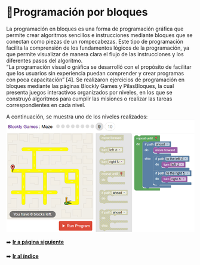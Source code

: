 # 🧱Programación por bloques 
La programación en bloques es una forma de programación gráfica que permite crear algoritmos sencillos e instrucciones
mediante bloques que se conectan como piezas de un rompecabezas. Este tipo de programación facilita la comprensión de 
los fundamentos lógicos de la programación, ya que permite visualizar de manera clara el flujo de las instrucciones y los
diferentes pasos del algoritmo. <br>
“La programación visual o gráfica se desarrolló con el propósito de facilitar que los usuarios sin experiencia puedan 
comprender y crear programas con poca capacitación” [4]. Se realizaron ejercicios de programación en bloques mediante las 
páginas Blockly Games y PilasBloques, la cual presenta juegos interactivos organizados por niveles, en los que se construyó
algoritmos para cumplir las misiones o realizar las tareas correspondientes en cada nivel.

A continuación, se muestra uno de los niveles realizados: <br>
![Nivel](/img/bocklyGames.png)

➡️ [**Ir a página siguiente**](/unidad1/contenidosUnidad/ejemplosAlgoritmos.md)

➡️ [**Ir al índice**](/index.md)
